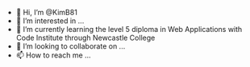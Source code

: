 - 👋 Hi, I’m @KimB81
- 👀 I’m interested in ...
- 🌱 I’m currently learning the level 5 diploma in Web Applications with Code Institute through Newcastle College
- 💞️ I’m looking to collaborate on ...
- 📫 How to reach me ...

<!---
KimBishop/KimBishop is a ✨ special ✨ repository because its `README.md` (this file) appears on your GitHub profile.
You can click the Preview link to take a look at your changes.
--->

